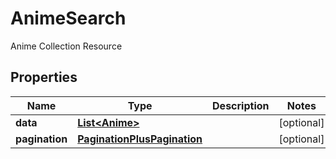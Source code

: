 

# AnimeSearch

Anime Collection Resource

## Properties

| Name | Type | Description | Notes |
|------------ | ------------- | ------------- | -------------|
|**data** | [**List&lt;Anime&gt;**](Anime.md) |  |  [optional] |
|**pagination** | [**PaginationPlusPagination**](PaginationPlusPagination.md) |  |  [optional] |



